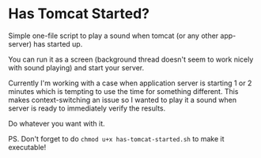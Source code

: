 # Has Tomcat Started?

Simple one-file script to play a sound when tomcat (or any other app-server) has started up.


You can run it as a screen (background thread doesn't seem to work nicely with sound playing) and start your server.

Currently I'm working with a case when application server is starting 1 or 2 minutes which is tempting to use the time for something different. This makes context-switching an issue so I wanted to play it a sound when server is ready to immediately verify the results.

Do whatever you want with it.

PS. Don't forget to do `chmod u+x has-tomcat-started.sh` to make it executable!
